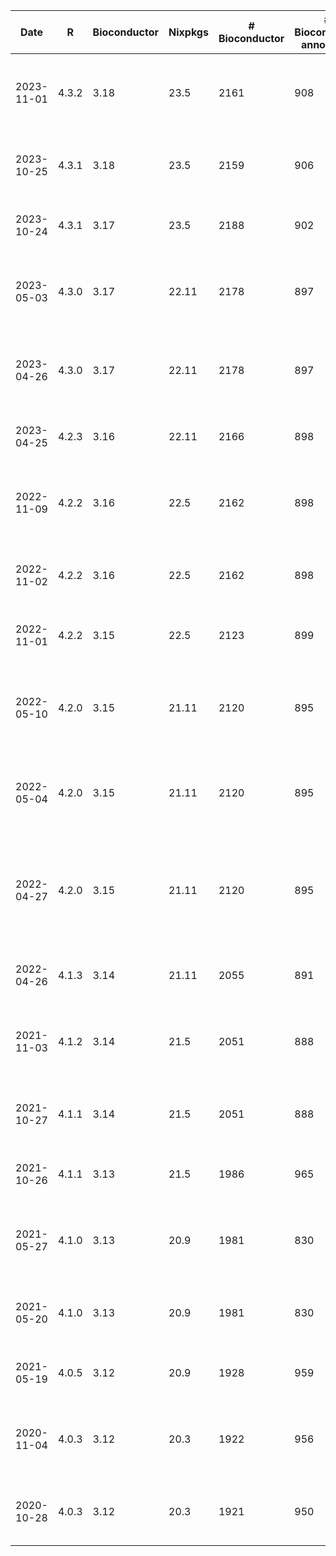 | Date | R | Bioconductor | Nixpkgs | # Bioconductor | # Bioconductor annotation | # Bioconductor experiment | # CRAN | # Missing | Comment |
 | --- | --- | --- | --- | --- | --- | --- | --- | --- | --- |
2023-11-01 | 4.3.2 | 3.18 | 23.5 | 2161 | 908 | 419 | 20009 | [113](filtered_2023-11-01.md) | Release +1week. Experimental packages should now be included.
2023-10-25 | 4.3.1 | 3.18 | 23.5 | 2159 | 906 | 1 | 20013 | [245](filtered_2023-10-25.md) | Initial release date. Often missing experimental packages
2023-10-24 | 4.3.1 | 3.17 | 23.5 | 2188 | 902 | 420 | 20005 | [109](filtered_2023-10-24.md) | Final date of this bioconductor release
2023-05-03 | 4.3.0 | 3.17 | 22.11 | 2178 | 897 | 395 | 19621 | [82](filtered_2023-05-03.md) | Release +1week. Experimental packages should now be included.
2023-04-26 | 4.3.0 | 3.17 | 22.11 | 2178 | 897 | 19599 | [477](filtered_2023-04-26.md) | Initial release date. Often missing experimental packages
2023-04-25 | 4.2.3 | 3.16 | 22.11 | 2166 | 898 | 416 | 19593 | [91](filtered_2023-04-25.md) | Final date of this bioconductor release
2022-11-09 | 4.2.2 | 3.16 | 22.5 | 2162 | 898 | 414 | 19080 | [105](filtered_2022-11-09.md) | Release +1week. Experimental packages should now be included.
2022-11-02 | 4.2.2 | 3.16 | 22.5 | 2162 | 898 | 1 | 19049 | [270](filtered_2022-11-02.md) | Initial release date. Often missing experimental packages
2022-11-01 | 4.2.2 | 3.15 | 22.5 | 2123 | 899 | 409 | 19042 | [112](filtered_2022-11-01.md) | Final date of this bioconductor release
2022-05-10 | 4.2.0 | 3.15 | 21.11 | 2120 | 895 | 398 | 18869 | [137](filtered_2022-05-10.md) | 3.15 was rereleased with many changes soon after the initial release
2022-05-04 | 4.2.0 | 3.15 | 21.11 | 2120 | 895 | 398 | 19117 | [136](filtered_2022-05-04.md) | Release +1week. Experimental packages should now be included.
2022-04-27 | 4.2.0 | 3.15 | 21.11 | 2120 | 895 | 1 | 19131 | [245](filtered_2022-04-27.md) | Initial release of bioconductor 3.15 (missing many packages, use 2022-05-10)
2022-04-26 | 4.1.3 | 3.14 | 21.11 | 2055 | 891 | 407 | 19181 | [108](filtered_2022-04-26.md) | Final release of bioconductor 3.14
2021-11-03 | 4.1.2 | 3.14 | 21.5 | 2051 | 888 | 395 | 18547 | [238](filtered_2021-11-03.md) | Release +1week. Experimental packages should now be included.
2021-10-27 | 4.1.1 | 3.14 | 21.5 | 2051 | 888 | 1 | 18522 | [347](filtered_2021-10-27.md) | Initial release date. Often missing experimental packages
2021-10-26 | 4.1.1 | 3.13 | 21.5 | 1986 | 965 | 396 | 18515 | [235](filtered_2021-10-26.md) | Final date of this bioconductor release
2021-05-27 | 4.1.0 | 3.13 | 20.9 | 1981 | 830 | 376 | 17837 | [250](filtered_2021-05-27.md) | Release +1week. Experimental packages should now be included.
2021-05-20 | 4.1.0 | 3.13 | 20.9 | 1981 | 830 | 371 | 17829 | [273](filtered_2021-05-20.md) | Initial release date. Often missing experimental packages
2021-05-19 | 4.0.5 | 3.12 | 20.9 | 1928 | 959 | 396 | 17824 | [284](filtered_2021-05-19.md) | Final date of this bioconductor release
2020-11-04 | 4.0.3 | 3.12 | 20.3 | 1922 | 956 | 375 | 16717 | [274](filtered_2020-11-04.md) | Release +1week. Experimental packages should now be included.
2020-10-28 | 4.0.3 | 3.12 | 20.3 | 1921 | 950 | 2 | 16661 | [543](filtered_2020-10-28.md) | Initial release date. Often missing experimental packages
